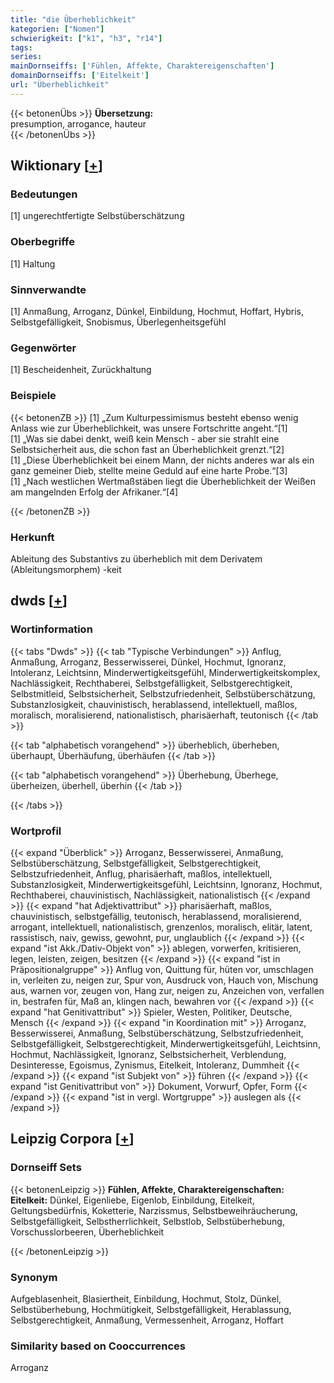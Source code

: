 ```yaml
---
title: "die Überheblichkeit"
kategorien: ["Nomen"]
schwierigkeit: ["k1", "h3", "r14"]
tags:
series:
mainDornseiffs: ['Fühlen, Affekte, Charaktereigenschaften']
domainDornseiffs: ['Eitelkeit']
url: "Überheblichkeit"
---
```


{{< betonenÜbs >}}
**Übersetzung:**  
presumption, arrogance, hauteur  
{{< /betonenÜbs >}}

## Wiktionary [[+](https://de.wiktionary.org/wiki/Überheblichkeit)]

### Bedeutungen
[1] ungerechtfertigte Selbstüberschätzung  

### Oberbegriffe
[1] Haltung  

### Sinnverwandte
[1] Anmaßung, Arroganz, Dünkel, Einbildung, Hochmut, Hoffart, Hybris, Selbstgefälligkeit, Snobismus, Überlegenheitsgefühl  

### Gegenwörter
[1] Bescheidenheit, Zurückhaltung  

### Beispiele
{{< betonenZB >}}
[1] „Zum Kulturpessimismus besteht ebenso wenig Anlass wie zur Überheblichkeit, was unsere Fortschritte angeht.“[1]  
[1] „Was sie dabei denkt, weiß kein Mensch - aber sie strahlt eine Selbstsicherheit aus, die schon fast an Überheblichkeit grenzt.“[2]  
[1] „Diese Überheblichkeit bei einem Mann, der nichts anderes war als ein ganz gemeiner Dieb, stellte meine Geduld auf eine harte Probe.“[3]  
[1] „Nach westlichen Wertmaßstäben liegt die Überheblichkeit der Weißen am mangelnden Erfolg der Afrikaner.“[4]  

{{< /betonenZB >}}
### Herkunft
Ableitung des Substantivs zu überheblich mit dem Derivatem (Ableitungsmorphem) -keit  



## dwds [[+](https://www.dwds.de/wb/Überheblichkeit)]

### Wortinformation
{{< tabs "Dwds" >}}
{{< tab "Typische Verbindungen" >}}
Anflug, Anmaßung, Arroganz, Besserwisserei, Dünkel, Hochmut, Ignoranz, Intoleranz, Leichtsinn, Minderwertigkeitsgefühl, Minderwertigkeitskomplex, Nachlässigkeit, Rechthaberei, Selbstgefälligkeit, Selbstgerechtigkeit, Selbstmitleid, Selbstsicherheit, Selbstzufriedenheit, Selbstüberschätzung, Substanzlosigkeit, chauvinistisch, herablassend, intellektuell, maßlos, moralisch, moralisierend, nationalistisch, pharisäerhaft, teutonisch
{{< /tab >}}

{{< tab "alphabetisch vorangehend" >}}
überheblich, überheben, überhaupt, Überhäufung, überhäufen
{{< /tab >}}

{{< tab "alphabetisch vorangehend" >}}
Überhebung, Überhege, überheizen, überhell, überhin
{{< /tab >}}

{{< /tabs >}}

### Wortprofil
{{< expand "Überblick" >}} Arroganz, Besserwisserei, Anmaßung, Selbstüberschätzung, Selbstgefälligkeit, Selbstgerechtigkeit, Selbstzufriedenheit, Anflug, pharisäerhaft, maßlos, intellektuell, Substanzlosigkeit, Minderwertigkeitsgefühl, Leichtsinn, Ignoranz, Hochmut, Rechthaberei, chauvinistisch, Nachlässigkeit, nationalistisch {{< /expand >}}
{{< expand "hat Adjektivattribut" >}} pharisäerhaft, maßlos, chauvinistisch, selbstgefällig, teutonisch, herablassend, moralisierend, arrogant, intellektuell, nationalistisch, grenzenlos, moralisch, elitär, latent, rassistisch, naiv, gewiss, gewohnt, pur, unglaublich {{< /expand >}}
{{< expand "ist Akk./Dativ-Objekt von" >}} ablegen, vorwerfen, kritisieren, legen, leisten, zeigen, besitzen {{< /expand >}}
{{< expand "ist in Präpositionalgruppe" >}} Anflug von, Quittung für, hüten vor, umschlagen in, verleiten zu, neigen zur, Spur von, Ausdruck von, Hauch von, Mischung aus, warnen vor, zeugen von, Hang zur, neigen zu, Anzeichen von, verfallen in, bestrafen für, Maß an, klingen nach, bewahren vor {{< /expand >}}
{{< expand "hat Genitivattribut" >}} Spieler, Westen, Politiker, Deutsche, Mensch {{< /expand >}}
{{< expand "in Koordination mit" >}} Arroganz, Besserwisserei, Anmaßung, Selbstüberschätzung, Selbstzufriedenheit, Selbstgefälligkeit, Selbstgerechtigkeit, Minderwertigkeitsgefühl, Leichtsinn, Hochmut, Nachlässigkeit, Ignoranz, Selbstsicherheit, Verblendung, Desinteresse, Egoismus, Zynismus, Eitelkeit, Intoleranz, Dummheit {{< /expand >}}
{{< expand "ist Subjekt von" >}} führen {{< /expand >}}
{{< expand "ist Genitivattribut von" >}} Dokument, Vorwurf, Opfer, Form {{< /expand >}}
{{< expand "ist in vergl. Wortgruppe" >}} auslegen als {{< /expand >}}

## Leipzig Corpora [[+](https://corpora.uni-leipzig.de/en/res?word=Überheblichkeit&corpusId=deu_newscrawl-public_2018)]

### Dornseiff Sets
{{< betonenLeipzig >}}
**Fühlen, Affekte, Charaktereigenschaften:**  
**Eitelkeit:** Dünkel, Eigenliebe, Eigenlob, Einbildung, Eitelkeit, Geltungsbedürfnis, Koketterie, Narzissmus, Selbstbeweihräucherung, Selbstgefälligkeit, Selbstherrlichkeit, Selbstlob, Selbstüberhebung, Vorschusslorbeeren, Überheblichkeit  

{{< /betonenLeipzig >}}

### Synonym
Aufgeblasenheit, Blasiertheit, Einbildung, Hochmut, Stolz, Dünkel, Selbstüberhebung, Hochmütigkeit, Selbstgefälligkeit, Herablassung, Selbstgerechtigkeit, Anmaßung, Vermessenheit, Arroganz, Hoffart


### Similarity based on Cooccurrences
Arroganz

